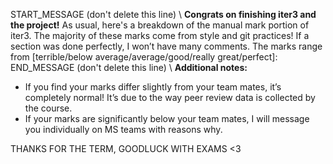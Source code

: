 START_MESSAGE (don't delete this line) \ 
**Congrats on finishing iter3 and the project!** As usual, here's a breakdown of the manual mark portion of iter3. The majority of these marks come from style and git practices! If a section was done perfectly, I won’t have many comments. The marks range from [terrible/below average/average/good/really great/perfect]:
END_MESSAGE (don't delete this line) \ 
**Additional notes:**
- If you find your marks differ slightly from your team mates, it’s completely normal! It’s due to the way peer review data is collected by the course.
- If your marks are significantly below your team mates, I will message you individually on MS teams with reasons why.

THANKS FOR THE TERM, GOODLUCK WITH EXAMS <3